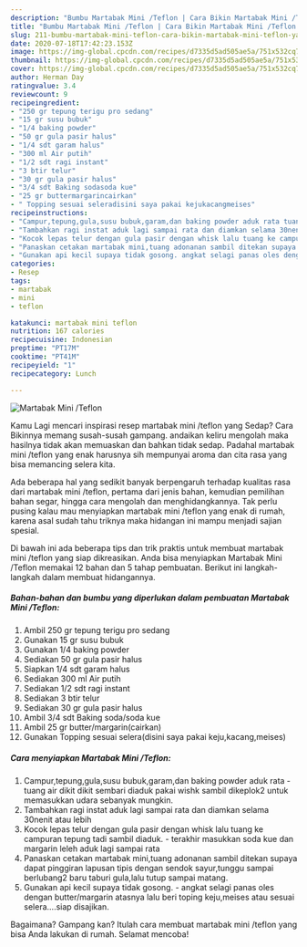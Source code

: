 ```yaml
---
description: "Bumbu Martabak Mini /Teflon | Cara Bikin Martabak Mini /Teflon Yang Bisa Manjain Lidah"
title: "Bumbu Martabak Mini /Teflon | Cara Bikin Martabak Mini /Teflon Yang Bisa Manjain Lidah"
slug: 211-bumbu-martabak-mini-teflon-cara-bikin-martabak-mini-teflon-yang-bisa-manjain-lidah
date: 2020-07-18T17:42:23.153Z
image: https://img-global.cpcdn.com/recipes/d7335d5ad505ae5a/751x532cq70/martabak-mini-teflon-foto-resep-utama.jpg
thumbnail: https://img-global.cpcdn.com/recipes/d7335d5ad505ae5a/751x532cq70/martabak-mini-teflon-foto-resep-utama.jpg
cover: https://img-global.cpcdn.com/recipes/d7335d5ad505ae5a/751x532cq70/martabak-mini-teflon-foto-resep-utama.jpg
author: Herman Day
ratingvalue: 3.4
reviewcount: 9
recipeingredient:
- "250 gr tepung terigu pro sedang"
- "15 gr susu bubuk"
- "1/4 baking powder"
- "50 gr gula pasir halus"
- "1/4 sdt garam halus"
- "300 ml Air putih"
- "1/2 sdt ragi instant"
- "3 btir telur"
- "30 gr gula pasir halus"
- "3/4 sdt Baking sodasoda kue"
- "25 gr buttermargarincairkan"
- " Topping sesuai seleradisini saya pakai kejukacangmeises"
recipeinstructions:
- "Campur,tepung,gula,susu bubuk,garam,dan baking powder aduk rata tuang air dikit dikit sembari diaduk pakai wishk sambil dikeplok2 untuk memasukkan udara sebanyak mungkin."
- "Tambahkan ragi instat aduk lagi sampai rata dan diamkan selama 30nenit atau lebih"
- "Kocok lepas telur dengan gula pasir dengan whisk lalu tuang ke campuran tepung tadi sambil diaduk. terakhir masukkan soda kue dan margarin leleh aduk lagi sampai rata"
- "Panaskan cetakan martabak mini,tuang adonanan sambil ditekan supaya dapat pinggiran lapusan tipis dengan sendok sayur,tunggu sampai berlubang2 baru taburi gula,lalu tutup sampai matang."
- "Gunakan api kecil supaya tidak gosong. angkat selagi panas oles dengan butter/margarin atasnya lalu beri toping keju,meises atau sesuai selera....siap disajikan."
categories:
- Resep
tags:
- martabak
- mini
- teflon

katakunci: martabak mini teflon 
nutrition: 167 calories
recipecuisine: Indonesian
preptime: "PT17M"
cooktime: "PT41M"
recipeyield: "1"
recipecategory: Lunch

---
```



![Martabak Mini /Teflon](https://img-global.cpcdn.com/recipes/d7335d5ad505ae5a/751x532cq70/martabak-mini-teflon-foto-resep-utama.jpg)

Kamu Lagi mencari inspirasi resep martabak mini /teflon yang Sedap? Cara Bikinnya memang susah-susah gampang. andaikan keliru mengolah maka hasilnya tidak akan memuaskan dan bahkan tidak sedap. Padahal martabak mini /teflon yang enak harusnya sih mempunyai aroma dan cita rasa yang bisa memancing selera kita.

Ada beberapa hal yang sedikit banyak berpengaruh terhadap kualitas rasa dari martabak mini /teflon, pertama dari jenis bahan, kemudian pemilihan bahan segar, hingga cara mengolah dan menghidangkannya. Tak perlu pusing kalau mau menyiapkan martabak mini /teflon yang enak di rumah, karena asal sudah tahu triknya maka hidangan ini mampu menjadi sajian spesial.




Di bawah ini ada beberapa tips dan trik praktis untuk membuat martabak mini /teflon yang siap dikreasikan. Anda bisa menyiapkan Martabak Mini /Teflon memakai 12 bahan dan 5 tahap pembuatan. Berikut ini langkah-langkah dalam membuat hidangannya.

<!--inarticleads1-->

##### Bahan-bahan dan bumbu yang diperlukan dalam pembuatan Martabak Mini /Teflon:

1. Ambil 250 gr tepung terigu pro sedang
1. Gunakan 15 gr susu bubuk
1. Gunakan 1/4 baking powder
1. Sediakan 50 gr gula pasir halus
1. Siapkan 1/4 sdt garam halus
1. Sediakan 300 ml Air putih
1. Sediakan 1/2 sdt ragi instant
1. Sediakan 3 btir telur
1. Sediakan 30 gr gula pasir halus
1. Ambil 3/4 sdt Baking soda/soda kue
1. Ambil 25 gr butter/margarin(cairkan)
1. Gunakan  Topping sesuai selera(disini saya pakai keju,kacang,meises)




<!--inarticleads2-->

##### Cara menyiapkan Martabak Mini /Teflon:

1. Campur,tepung,gula,susu bubuk,garam,dan baking powder aduk rata - tuang air dikit dikit sembari diaduk pakai wishk sambil dikeplok2 untuk memasukkan udara sebanyak mungkin.
1. Tambahkan ragi instat aduk lagi sampai rata dan diamkan selama 30nenit atau lebih
1. Kocok lepas telur dengan gula pasir dengan whisk lalu tuang ke campuran tepung tadi sambil diaduk. - terakhir masukkan soda kue dan margarin leleh aduk lagi sampai rata
1. Panaskan cetakan martabak mini,tuang adonanan sambil ditekan supaya dapat pinggiran lapusan tipis dengan sendok sayur,tunggu sampai berlubang2 baru taburi gula,lalu tutup sampai matang.
1. Gunakan api kecil supaya tidak gosong. - angkat selagi panas oles dengan butter/margarin atasnya lalu beri toping keju,meises atau sesuai selera....siap disajikan.




Bagaimana? Gampang kan? Itulah cara membuat martabak mini /teflon yang bisa Anda lakukan di rumah. Selamat mencoba!
